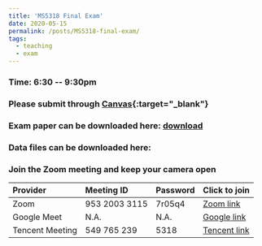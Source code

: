 ```yaml
---
title: 'MS5318 Final Exam'
date: 2020-05-15
permalink: /posts/MS5318-final-exam/
tags:
  - teaching
  - exam
---
```


### Time: 6:30 -- 9:30pm

### Please submit through [Canvas](https://canvas.cityu.edu.hk/){:target="_blank"}

### Exam paper can be downloaded here: [download](/exam/)

### Data files can be downloaded here:

### Join the Zoom meeting and keep your camera open

Provider | Meeting ID | Password | Click to join |
:--- | :--- | :--- | :--- |
Zoom | 953 2003 3115 | 7r05q4 | [Zoom link](https://cityu.zoom.us/j/95320033115?pwd=ZjloYkdHWTBBeGNxVzdOV2pMWXpLQT09)
Google Meet | N.A. | N.A. | [Google link](http://dspace.cityu.edu.hk/handle/2031/102) |
Tencent Meeting | 549 765 239 | 5318 | [Tencent link](https://meeting.tencent.com/s/HNEtHVhLJuys)
